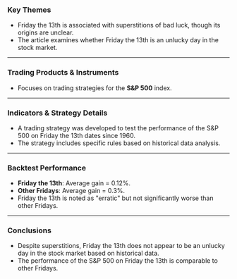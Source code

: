 ### Key Themes  
- Friday the 13th is associated with superstitions of bad luck, though its origins are unclear.  
- The article examines whether Friday the 13th is an unlucky day in the stock market.  

---

### Trading Products & Instruments  
- Focuses on trading strategies for the **S&P 500** index.  

---

### Indicators & Strategy Details  
- A trading strategy was developed to test the performance of the S&P 500 on Friday the 13th dates since 1960.  
- The strategy includes specific rules based on historical data analysis.  

---

### Backtest Performance  
- **Friday the 13th**: Average gain = 0.12%.  
- **Other Fridays**: Average gain = 0.3%.  
- Friday the 13th is noted as "erratic" but not significantly worse than other Fridays.  

---

### Conclusions  
- Despite superstitions, Friday the 13th does not appear to be an unlucky day in the stock market based on historical data.  
- The performance of the S&P 500 on Friday the 13th is comparable to other Fridays.
